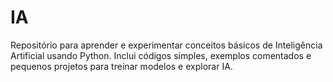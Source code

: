# IA
 Repositório para aprender e experimentar conceitos básicos de Inteligência Artificial usando Python. Inclui códigos simples, exemplos comentados e pequenos projetos para treinar modelos e explorar IA.
